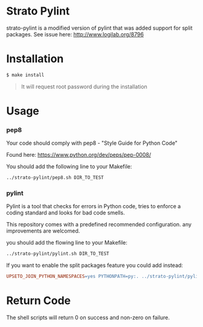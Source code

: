 # Strato Pylint

strato-pylint is a modified version of pylint that was added support for split packages.
See issue here: http://www.logilab.org/8796
# Installation

```sh
$ make install
```
> It will request root password during the installation

# Usage
### pep8
Your code should comply with pep8 - "Style Guide for Python Code"

Found here: https://www.python.org/dev/peps/pep-0008/

You should add the following line to your Makefile:
```Makefile
../strato-pylint/pep8.sh DIR_TO_TEST
```
### pylint
Pylint is a tool that checks for errors in Python code, tries to enforce a coding standard and looks for bad code smells.

This repository comes with a predefined recommended configuration.
any improvements are welcomed.

you should add the flowing line to your Makefile:
```makefile
../strato-pylint/pylint.sh DIR_TO_TEST
```

If you want to enable the split packages feature you could add instead:
```makefile
UPSETO_JOIN_PYTHON_NAMESPACES=yes PYTHONPATH=py:. ../strato-pylint/pylint.sh py/
```

# Return Code
The shell scripts will return 0 on success and non-zero on failure.
